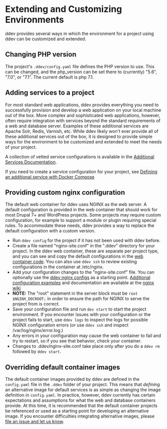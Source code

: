 <h1>Extending and Customizing Environments</h1>
ddev provides several ways in which the environment for a project using ddev can be customized and extended.

## Changing PHP version

The project's `.ddev/config.yaml` file defines the PHP version to use. This can be changed, and the php_version can be set there to (currently) "5.6", "7.0", or "7.1". The current default is php 7.1.

## Adding services to a project

For most standard web applications, ddev provides everything you need to successfully provision and develop a web application on your local machine out of the box. More complex and sophisticated web applications, however, often require integration with services beyond the standard requirements of a web and database server. Examples of these additional services are Apache Solr, Redis, Varnish, etc. While ddev likely won't ever provide all of these additional services out of the box, it is designed to provide simple ways for the environment to be customized and extended to meet the needs of your project.

A collection of vetted service configurations is available in the [Additional Services Documentation](additional-services.md).

If you need to create a service configuration for your project, see [Defining an additional service with Docker Compose](custom-compose-files.md)

## Providing custom nginx configuration
The default web container for ddev uses NGINX as the web server. A default configuration is provided in the web container that should work for most Drupal 7+ and WordPress projects. Some projects may require custom configuration, for example to support a module or plugin requiring special rules. To accommodate these needs, ddev provides a way to replace the default configuration with a custom version.

- Run `ddev config` for the project if it has not been used with ddev before.
- Create a file named "nginx-site.conf" in the ".ddev" directory for your project. In the ddev web container, these are separate per project type, and you can see and copy the default configurations in the [web container code](https://github.com/drud/docker.nginx-php-fpm-local/tree/master/files/etc/nginx). You can also use `ddev ssh` to review existing configurations in the container at /etc/nginx.
- Add your configuration changes to the "nginx-site.conf" file. You can optionally use the [ddev nginx configs](https://github.com/drud/docker.nginx-php-fpm-local/tree/master/files/etc/nginx) as a starting point. [Additional configuration examples](https://www.nginx.com/resources/wiki/start/#other-examples) and documentation are available at the [nginx wiki](https://www.nginx.com/resources/wiki/)
- **NOTE:** The "root" statement in the server block must be `root $NGINX_DOCROOT;` in order to ensure the path for NGINX to serve the project from is correct.
- Save your configuration file and run `dev start` to start the project environment. If you encounter issues with your configuration or the project fails to start, use `ddev logs` to inspect the logs for possible NGINX configuration errors (or use `ddev ssh` and inspect /var/log/nginx/error.log.)
- Any errors in your configuration may cause the web container to fail and try to restart, so if you see that behavior, check your container.
- Changes to .ddev/nginx-site.conf take place only after you do a `ddev rm` followed by `ddev start`.

## Overriding default container images
The default container images provided by ddev are defined in the `config.yaml` file in the `.ddev` folder of your project. This means that _defining_ an alternative image for default services is as simple as changing the image definition in `config.yaml`. In practice, however, ddev currently has certain expectations and assumptions for what the web and database containers provide. At this time, it is recommended that the default container projects be referenced or used as a starting point for developing an alternative image. If you encounter difficulties integrating alternative images, please [file an issue and let us know](https://github.com/drud/ddev/issues/new).
